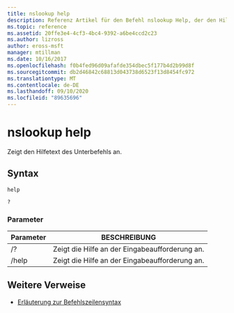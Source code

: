 ```yaml
---
title: nslookup help
description: Referenz Artikel für den Befehl nslookup Help, der den Hilfe Inhalt des Unterbefehls anzeigt.
ms.topic: reference
ms.assetid: 20ffe3e4-4cf3-4bc4-9392-a6be4ccd2c23
ms.author: lizross
author: eross-msft
manager: mtillman
ms.date: 10/16/2017
ms.openlocfilehash: f0b4fed96d09afafde354dbec5f177b4d2b99d8f
ms.sourcegitcommit: db2d46842c68813d043738d6523f13d8454fc972
ms.translationtype: MT
ms.contentlocale: de-DE
ms.lasthandoff: 09/10/2020
ms.locfileid: "89635696"
---
```

# <a name="nslookup-help"></a>nslookup help

Zeigt den Hilfetext des Unterbefehls an.

## <a name="syntax"></a>Syntax

```
help
```

```
?
```

### <a name="parameters"></a>Parameter

| Parameter | BESCHREIBUNG |
| --------- | ----------- |
| /? | Zeigt die Hilfe an der Eingabeaufforderung an. |
| /help | Zeigt die Hilfe an der Eingabeaufforderung an. |

## <a name="additional-references"></a>Weitere Verweise

- [Erläuterung zur Befehlszeilensyntax](command-line-syntax-key.md)
